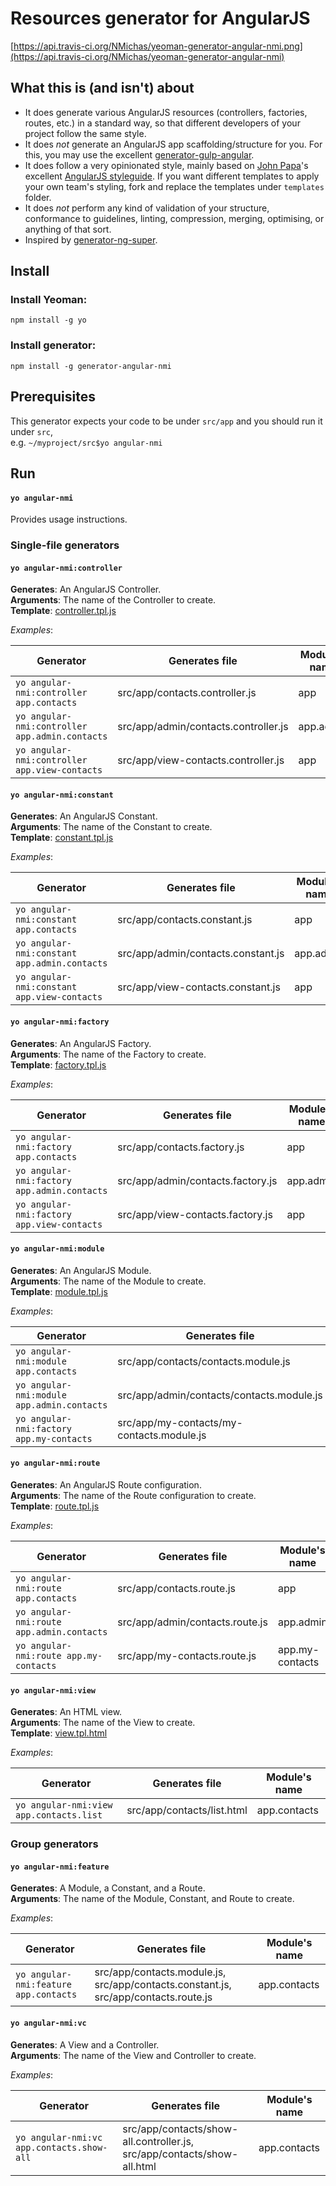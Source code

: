 # Resources generator for AngularJS

[https://api.travis-ci.org/NMichas/yeoman-generator-angular-nmi.png](https://api.travis-ci.org/NMichas/yeoman-generator-angular-nmi)

## What this is (and isn't) about
* It does generate various AngularJS resources (controllers, factories, routes, etc.) in a 
standard way, so that different developers of your project follow the
same style. 
* It does *not* generate an AngularJS app scaffolding/structure for you. For this, 
you may use the excellent [generator-gulp-angular](https://github.com/Swiip/generator-gulp-angular).
* It does follow a very opinionated style, mainly based on [John Papa](https://github.com/johnpapa)'s excellent
[AngularJS styleguide](https://github.com/johnpapa/angular-styleguide). If you want
different templates to apply your own team's styling, fork and replace the templates
under `templates` folder.
* It does *not* perform any kind of validation of your structure, conformance to
guidelines, linting, compression, merging, optimising, or anything of that sort.
* Inspired by [generator-ng-super](https://github.com/jshipster/generator-ng-super).

## Install

### Install Yeoman:
```
npm install -g yo
```

### Install generator:
```
npm install -g generator-angular-nmi
```

## Prerequisites
This generator expects your code to be under `src/app` and you should run it under `src`,   
e.g. `~/myproject/src$yo angular-nmi`

## Run
#### `yo angular-nmi`
Provides usage instructions.

### Single-file generators

#### `yo angular-nmi:controller`
__Generates__: An AngularJS Controller.  
__Arguments__: The name of the Controller to create.    
__Template__: [controller.tpl.js](templates/controller.tpl.js)

*Examples*:

| Generator | Generates file | Module's name | Resource's name |
| --------- | -------------- | ------------- | --------------- |
| `yo angular-nmi:controller app.contacts` | src/app/contacts.controller.js | app | ContactsController |
| `yo angular-nmi:controller app.admin.contacts` | src/app/admin/contacts.controller.js | app.admin | ContactsController |
| `yo angular-nmi:controller app.view-contacts` | src/app/view-contacts.controller.js | app | ViewContactsController |

#### `yo angular-nmi:constant`
__Generates__: An AngularJS Constant.  
__Arguments__: The name of the Constant to create.    
__Template__: [constant.tpl.js](templates/constant.tpl.js)

*Examples*:

| Generator | Generates file | Module's name | Resource's name |
| --------- | -------------- | ------------- | --------------- |
| `yo angular-nmi:constant app.contacts` | src/app/contacts.constant.js | app | ContactsConstant |
| `yo angular-nmi:constant app.admin.contacts` | src/app/admin/contacts.constant.js | app.admin | ContactsConstant |
| `yo angular-nmi:constant app.view-contacts` | src/app/view-contacts.constant.js | app | ViewContactsConstant |

#### `yo angular-nmi:factory`
__Generates__: An AngularJS Factory.  
__Arguments__: The name of the Factory to create.    
__Template__: [factory.tpl.js](templates/factory.tpl.js)

*Examples*:

| Generator | Generates file | Module's name | Resource's name |
| --------- | -------------- | ------------- | --------------- |
| `yo angular-nmi:factory app.contacts` | src/app/contacts.factory.js | app | ContactsFactory |
| `yo angular-nmi:factory app.admin.contacts` | src/app/admin/contacts.factory.js | app.admin | ContactsFactory |
| `yo angular-nmi:factory app.view-contacts` | src/app/view-contacts.factory.js | app | ViewContactsFactory |

#### `yo angular-nmi:module`
__Generates__: An AngularJS Module.  
__Arguments__: The name of the Module to create.    
__Template__: [module.tpl.js](templates/nodule.tpl.js)

*Examples*:

| Generator | Generates file | Module's name |
| --------- | -------------- | ------------- |
| `yo angular-nmi:module app.contacts` | src/app/contacts/contacts.module.js | app.contacts |
| `yo angular-nmi:module app.admin.contacts` | src/app/admin/contacts/contacts.module.js | app.admin.contacts |
| `yo angular-nmi:factory app.my-contacts` | src/app/my-contacts/my-contacts.module.js | app.my-contacts |

#### `yo angular-nmi:route`
__Generates__: An AngularJS Route configuration.  
__Arguments__: The name of the Route configuration to create.    
__Template__: [route.tpl.js](templates/route.tpl.js)

*Examples*:

| Generator | Generates file | Module's name |
| --------- | -------------- | ------------- |
| `yo angular-nmi:route app.contacts` | src/app/contacts.route.js | app |
| `yo angular-nmi:route app.admin.contacts` | src/app/admin/contacts.route.js | app.admin |
| `yo angular-nmi:route app.my-contacts` | src/app/my-contacts.route.js | app.my-contacts |

#### `yo angular-nmi:view`
__Generates__: An HTML view.  
__Arguments__: The name of the View to create.    
__Template__: [view.tpl.html](templates/view.tpl.html)

*Examples*:

| Generator | Generates file | Module's name |
| --------- | -------------- | ------------- |
| `yo angular-nmi:view app.contacts.list` | src/app/contacts/list.html | app.contacts |

### Group generators
#### `yo angular-nmi:feature`
__Generates__: A Module, a Constant, and a Route.  
__Arguments__: The name of the Module, Constant, and Route to create.    

*Examples*:

| Generator | Generates file | Module's name |
| --------- | -------------- | ------------- |
| `yo angular-nmi:feature app.contacts` | src/app/contacts.module.js, src/app/contacts.constant.js, src/app/contacts.route.js | app.contacts |

#### `yo angular-nmi:vc`
__Generates__: A View and a Controller.  
__Arguments__: The name of the View and Controller to create.    

*Examples*:

| Generator | Generates file | Module's name |
| --------- | -------------- | ------------- |
| `yo angular-nmi:vc app.contacts.show-all` | src/app/contacts/show-all.controller.js, src/app/contacts/show-all.html | app.contacts |
